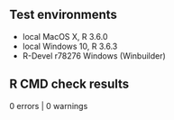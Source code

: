## Test environments
* local MacOS X, R 3.6.0
* local Windows 10, R 3.6.3
* R-Devel r78276 Windows (Winbuilder)

## R CMD check results
0 errors | 0 warnings
